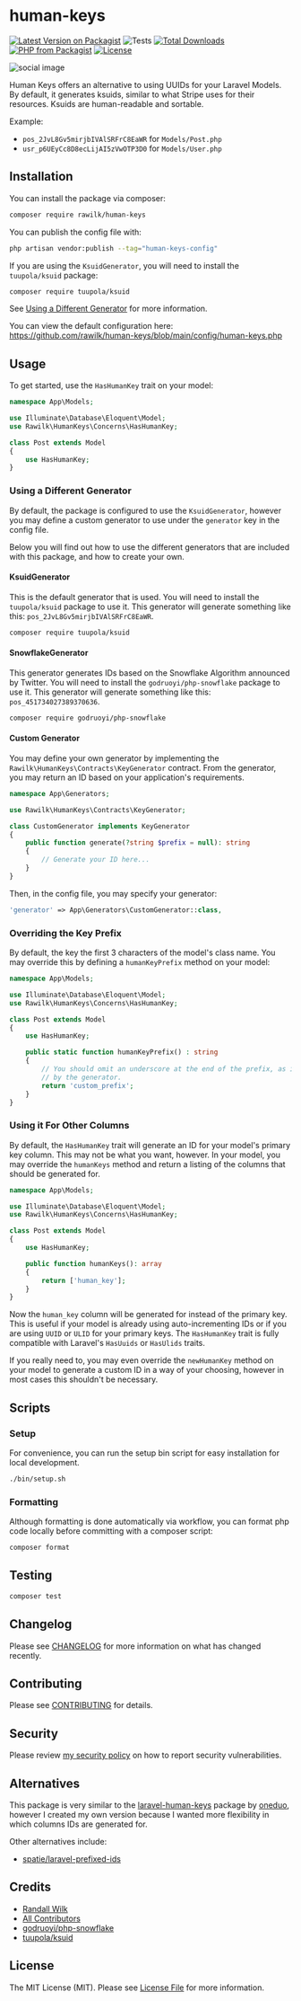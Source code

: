 # human-keys

[![Latest Version on Packagist](https://img.shields.io/packagist/v/rawilk/human-keys.svg?style=flat-square)](https://packagist.org/packages/rawilk/human-keys)
![Tests](https://github.com/rawilk/human-keys/workflows/Tests/badge.svg?style=flat-square)
[![Total Downloads](https://img.shields.io/packagist/dt/rawilk/human-keys.svg?style=flat-square)](https://packagist.org/packages/rawilk/human-keys)
[![PHP from Packagist](https://img.shields.io/packagist/php-v/rawilk/human-keys?style=flat-square)](https://packagist.org/packages/rawilk/human-keys)
[![License](https://img.shields.io/github/license/rawilk/human-keys?style=flat-square)](https://github.com/rawilk/human-keys/blob/main/LICENSE.md)

![social image](https://banners.beyondco.de/Human%20Keys.png?theme=light&packageManager=composer+require&packageName=rawilk%2Fhuman-keys&pattern=architect&style=style_1&description=Use+Stripe-like+keys+for+your+models.&md=1&showWatermark=0&fontSize=100px&images=key)

Human Keys offers an alternative to using UUIDs for your Laravel Models. By default, it generates ksuids, similar to what Stripe uses for their resources.
Ksuids are human-readable and sortable.

Example:

-   `pos_2JvL8Gv5mirjbIVAlSRFrC8EaWR` for `Models/Post.php`
-   `usr_p6UEyCc8D8ecLijAI5zVwOTP3D0` for `Models/User.php`

## Installation

You can install the package via composer:

```bash
composer require rawilk/human-keys
```

You can publish the config file with:

```bash
php artisan vendor:publish --tag="human-keys-config"
```

If you are using the `KsuidGenerator`, you will need to install the `tuupola/ksuid` package:

```bash
composer require tuupola/ksuid
```

See [Using a Different Generator](#using-a-different-generator) for more information.

You can view the default configuration here: https://github.com/rawilk/human-keys/blob/main/config/human-keys.php

## Usage

To get started, use the `HasHumanKey` trait on your model:

```php
namespace App\Models;

use Illuminate\Database\Eloquent\Model;
use Rawilk\HumanKeys\Concerns\HasHumanKey;

class Post extends Model
{
    use HasHumanKey;
}
```

### Using a Different Generator

By default, the package is configured to use the `KsuidGenerator`, however you may define a custom generator to use under the `generator` key in the config file.

Below you will find out how to use the different generators that are included with this package, and how to create your own.

#### KsuidGenerator

This is the default generator that is used. You will need to install the `tuupola/ksuid` package to use it.
This generator will generate something like this: `pos_2JvL8Gv5mirjbIVAlSRFrC8EaWR`.

```bash
composer require tuupola/ksuid
```

#### SnowflakeGenerator

This generator generates IDs based on the Snowflake Algorithm announced by Twitter. You will need to install the `godruoyi/php-snowflake` package to use it.
This generator will generate something like this: `pos_451734027389370636`.

```bash
composer require godruoyi/php-snowflake
```

#### Custom Generator

You may define your own generator by implementing the `Rawilk\HumanKeys\Contracts\KeyGenerator` contract. From the generator, you may return an ID based on your application's requirements.

```php
namespace App\Generators;

use Rawilk\HumanKeys\Contracts\KeyGenerator;

class CustomGenerator implements KeyGenerator
{
    public function generate(?string $prefix = null): string
    {
        // Generate your ID here...
    }
}
```

Then, in the config file, you may specify your generator:

```php
'generator' => App\Generators\CustomGenerator::class,
```

### Overriding the Key Prefix

By default, the key the first 3 characters of the model's class name. You may override this by defining a `humanKeyPrefix` method on your model:

```php
namespace App\Models;

use Illuminate\Database\Eloquent\Model;
use Rawilk\HumanKeys\Concerns\HasHumanKey;

class Post extends Model
{
    use HasHumanKey;

    public static function humanKeyPrefix() : string
    {
        // You should omit an underscore at the end of the prefix, as it will be added automatically
        // by the generator.
        return 'custom_prefix';
    }
}
```

### Using it For Other Columns

By default, the `HasHumanKey` trait will generate an ID for your model's primary key column. This may not be what you want, however.
In your model, you may override the `humanKeys` method and return a listing of the columns that should be generated for.

```php
namespace App\Models;

use Illuminate\Database\Eloquent\Model;
use Rawilk\HumanKeys\Concerns\HasHumanKey;

class Post extends Model
{
    use HasHumanKey;

    public function humanKeys(): array
    {
        return ['human_key'];
    }
}
```

Now the `human_key` column will be generated for instead of the primary key. This is useful if your model is already using auto-incrementing IDs or
if you are using `UUID` or `ULID` for your primary keys. The `HasHumanKey` trait is fully compatible with Laravel's `HasUuids` or `HasUlids` traits.

If you really need to, you may even override the `newHumanKey` method on your model to generate a custom ID in a way of your choosing, however in most cases
this shouldn't be necessary.

## Scripts

### Setup

For convenience, you can run the setup bin script for easy installation for local development.

```bash
./bin/setup.sh
```

### Formatting

Although formatting is done automatically via workflow, you can format php code locally before committing with a composer script:

```bash
composer format
```

## Testing

```bash
composer test
```

## Changelog

Please see [CHANGELOG](CHANGELOG.md) for more information on what has changed recently.

## Contributing

Please see [CONTRIBUTING](.github/CONTRIBUTING.md) for details.

## Security

Please review [my security policy](.github/SECURITY.md) on how to report security vulnerabilities.

## Alternatives

This package is very similar to the [laravel-human-keys](https://github.com/oneduo/laravel-human-keys) package by [oneduo](https://github.com/oneduo), however I created my own version because I wanted
more flexibility in which columns IDs are generated for.

Other alternatives include:

-   [spatie/laravel-prefixed-ids](https://github.com/spatie/laravel-prefixed-ids)

## Credits

-   [Randall Wilk](https://github.com/rawilk)
-   [All Contributors](../../contributors)
-   [godruoyi/php-snowflake](https://github.com/godruoyi/php-snowflake)
-   [tuupola/ksuid](https://github.com/tuupola/ksuid)

## License

The MIT License (MIT). Please see [License File](LICENSE.md) for more information.
